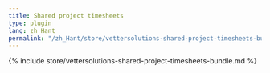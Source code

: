 ```yaml
---
title: Shared project timesheets
type: plugin
lang: zh_Hant
permalink: "/zh_Hant/store/vettersolutions-shared-project-timesheets-bundle.html"
---
```


{% include store/vettersolutions-shared-project-timesheets-bundle.md %}
